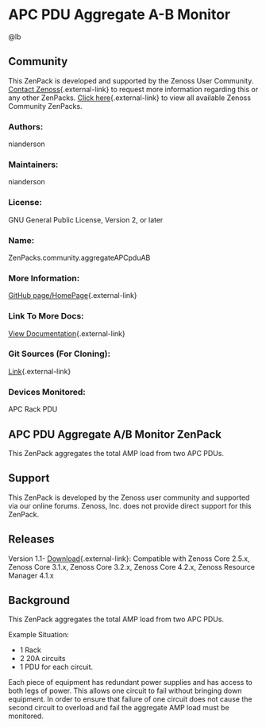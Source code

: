 # APC PDU Aggregate A-B Monitor

@lb[](img/zenpack-apc-zenpack.png)

## Community

This ZenPack is developed and supported by the Zenoss User Community.
[Contact Zenoss](https://tryit.zenoss.com/zenpack-contact/){.external-link} to
request more information regarding this or any other ZenPacks. [Click here](https://zenoss.com/product/zenpacks?f%5B0%5D=im_field_zenpack_category:1021){.external-link} to
view all available Zenoss Community ZenPacks.

### Authors:

nianderson

### Maintainers:

nianderson

### License:

GNU General Public License, Version 2, or later

### Name:

ZenPacks.community.aggregateAPCpduAB

### More Information:

[GitHub page/HomePage](http://github.com/nickanderson/ZenPacks.community.aggregateAPCpduAB){.external-link}

### Link To More Docs:

[View Documentation](https://github.com/nickanderson/ZenPacks.community.aggregateAPCpduAB/blob/master/README.txt){.external-link}

### Git Sources (For Cloning):

[Link](http://github.com/nickanderson/ZenPacks.community.aggregateAPCpduAB.git){.external-link}

### Devices Monitored:

APC Rack PDU

## APC PDU Aggregate A/B Monitor ZenPack

This ZenPack aggregates the total AMP load from two APC PDUs.

## Support

This ZenPack is developed by the Zenoss user community and supported via
our online forums. Zenoss, Inc. does not provide direct support for this
ZenPack.

## Releases

Version 1.1- [Download](https://storage.googleapis.com/zenpacks/ZenPacks.community.aggregateAPCpduAB/1.1/ZenPacks.community.aggregateAPCpduAB-1.1.egg){.external-link}:   Compatible with Zenoss Core 2.5.x, Zenoss Core 3.1.x, Zenoss Core
    3.2.x, Zenoss Core 4.2.x, Zenoss Resource Manager 4.1.x

## Background

This ZenPack aggregates the total AMP load from two APC PDUs.

Example Situation:

-   1 Rack
-   2 20A circuits
-   1 PDU for each circuit.

Each piece of equipment has redundant power supplies and has access to
both legs of power. This allows one circuit to fail without bringing
down equipment. In order to ensure that failure of one circuit does not
cause the second circuit to overload and fail the aggregate AMP load
must be monitored.


